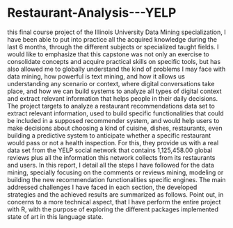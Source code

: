# Restaurant-Analysis---YELP

this final course project of the Illinois University Data Mining specialization, I have been able to put into practice all the acquired knowledge during the last 6 months, through the different subjects or specialized taught fields. I would like to emphasize that this capstone was not only an exercise to consolidate concepts and acquire practical skills on specific tools, but has also allowed me to globally understand the kind of problems I may face with data mining, how powerful is text mining, and how it allows us understanding any scenario or context, where digital conversations take place, and how we can build systems to analyze all types of digital context and extract relevant information that helps people in their daily decisions.
The project targets to analyze a restaurant recommendations data set to extract relevant information, used to build specific functionalities that could be included in a supposed recommender system, and would help users to make decisions about choosing a kind of cuisine, dishes, restaurants, even building a predictive system to anticipate whether a specific restaurant would pass or not a health inspection. For this, they provide us with a real data set from the YELP social network that contains 1,125,458.00 global reviews plus all the information this network collects from its restaurants and users.
In this report, I detail all the steps I have followed for the data mining, specially focusing on the comments or reviews mining, modeling or building the new recommendation functionalities specific engines. The main addressed challenges I have faced in each section, the developed strategies and the achieved results are summarized as follows.
Point out, in concerns to a more technical aspect, that I have perform the entire project with R, with the purpose of exploring the different packages implemented state of art in this language state.
